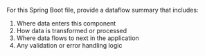 For this Spring Boot file, provide a dataflow summary that includes:
1. Where data enters this component
2. How data is transformed or processed
3. Where data flows to next in the application
4. Any validation or error handling logic
